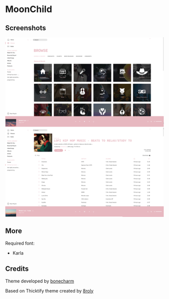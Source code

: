 # MoonChild

## Screenshots

![MoonChild](./moonchild1.jpg)
![MoonChild](./moonchild2.jpg)

## More

Required font:
- Karla

## Credits

Theme developed by [bonecharm](https://www.reddit.com/user/bonecharm)

Based on Thicktify theme created by [8roly](https://sta.sh/01uc5a80m46u)

